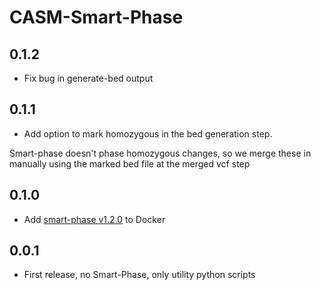 # CASM-Smart-Phase

## 0.1.2

- Fix bug in generate-bed output

## 0.1.1

- Add option to mark homozygous in the bed generation step.

Smart-phase doesn't phase homozygous changes, so we merge these in manually using the marked bed file at the
merged vcf step

## 0.1.0

- Add [smart-phase v1.2.0](https://github.com/paulhager/smart-phase) to Docker

## 0.0.1

- First release, no Smart-Phase, only utility python scripts
